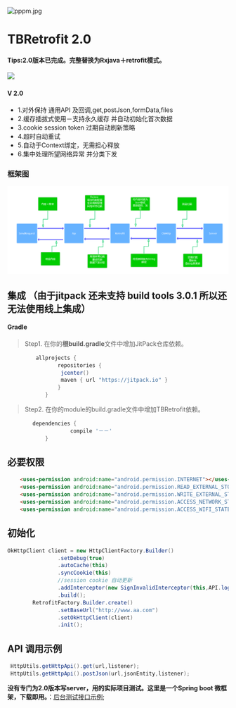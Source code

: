 ![pppm.jpg](picture/pppm.png)

# TBRetrofit 2.0
#### Tips:2.0版本已完成。完整替换为Rxjava＋retrofit模式。
[![](https://www.jitpack.io/v/HarkBen/Tbretrofit.svg)](https://www.jitpack.io/#HarkBen/Tbretrofit)

#### V 2.0
  * 1.对外保持 通用API 及回调,get,postJson,formData,files
  * 2.缓存插拔式使用－支持永久缓存 并自动初始化首次数据
  * 3.cookie session token 过期自动刷新策略
  * 4.超时自动重试
  * 5.自动于Context绑定，无需担心释放
  * 6.集中处理所望网络异常 并分类下发


### 框架图

![](picture/tbretrofitV2.0.png)



## 集成 （由于jitpack 还未支持 build tools 3.0.1 所以还无法使用线上集成）
#### Gradle
> Step1. 在你的**根build.gradle**文件中增加JitPack仓库依赖。

```gradle
         allprojects {
                repositories {
                 jcenter()
                 maven { url "https://jitpack.io" }
                }
            }
```  

> Step2. 在你的module的build.gradle文件中增加TBRetrofit依赖。

```gradle
        dependencies {
        	        compile '－－'
        	}
```   

## 必要权限
```html
    <uses-permission android:name="android.permission.INTERNET"></uses-permission>
    <uses-permission android:name="android.permission.READ_EXTERNAL_STORAGE"></uses-permission>
    <uses-permission android:name="android.permission.WRITE_EXTERNAL_STORAGE"></uses-permission>
    <uses-permission android:name="android.permission.ACCESS_NETWORK_STATE"></uses-permission>
    <uses-permission android:name="android.permission.ACCESS_WIFI_STATE"></uses-permission>
```

## 初始化
```java
OkHttpClient client = new HttpClientFactory.Builder()
                .setDebug(true)
                .autoCache(this)
                .syncCookie(this)
                //session cookie 自动更新
                .addInterceptor(new SignInvalidInterceptor(this,API.loginUrl,PostDataUtils.getSiginParameter()))
                .build();
        RetrofitFactory.Builder.create()
                .setBaseUrl("http://www.aa.com")
                .setOkHttpClient(client)
                .init();

```


## API 调用示例
```java
 HttpUtils.getHttpApi().get(url,listener);
 HttpUtils.getHttpApi().postJson(url,jsonEntity,listener);
```




 **没有专门为2.0版本写server，用的实际项目测试。这里是一个Spring boot 微框架，下载即用。**：[后台测试接口示例](https://github.com/HarkBen/TBRetrofit/tree/master/server);
